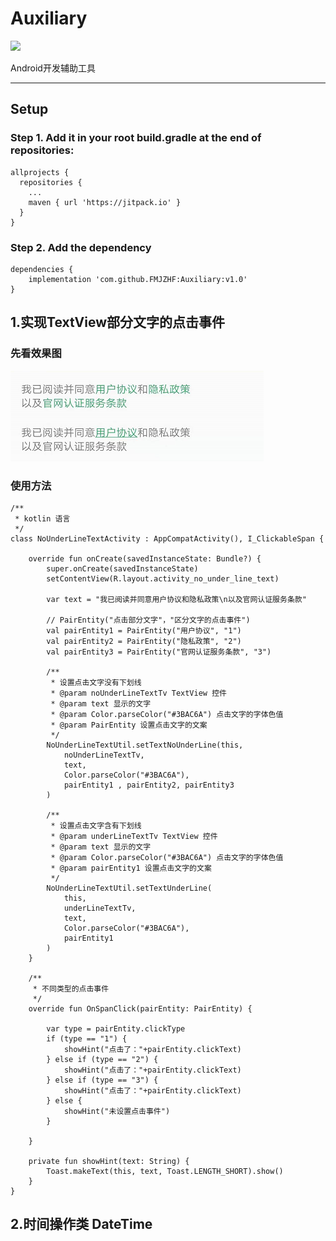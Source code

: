 # Auxiliary

[![](https://jitpack.io/v/FMJZHF/Auxiliary.svg)](https://jitpack.io/#FMJZHF/Auxiliary)

Android开发辅助工具
 *****
## Setup

### Step 1. Add it in your root build.gradle at the end of repositories:
```
allprojects {
  repositories {
    ...
    maven { url 'https://jitpack.io' }
  }
}

```
### Step 2. Add the dependency
```
dependencies {
    implementation 'com.github.FMJZHF:Auxiliary:v1.0'
}
```
## 1.实现TextView部分文字的点击事件
### 先看效果图
![TextView部分文字的点击事件效果图](https://raw.githubusercontent.com/FMJZHF/Auxiliary/master/img_folder/textview.png)

### 使用方法
```
/**
 * kotlin 语言
 */
class NoUnderLineTextActivity : AppCompatActivity(), I_ClickableSpan {

    override fun onCreate(savedInstanceState: Bundle?) {
        super.onCreate(savedInstanceState)
        setContentView(R.layout.activity_no_under_line_text)

        var text = "我已阅读并同意用户协议和隐私政策\n以及官网认证服务条款"

        // PairEntity("点击部分文字"，"区分文字的点击事件")
        val pairEntity1 = PairEntity("用户协议", "1")
        val pairEntity2 = PairEntity("隐私政策", "2")
        val pairEntity3 = PairEntity("官网认证服务条款", "3")

        /**
         * 设置点击文字没有下划线
         * @param noUnderLineTextTv TextView 控件
         * @param text 显示的文字
         * @param Color.parseColor("#3BAC6A") 点击文字的字体色值
         * @param PairEntity 设置点击文字的文案
         */
        NoUnderLineTextUtil.setTextNoUnderLine(this,
            noUnderLineTextTv,
            text,
            Color.parseColor("#3BAC6A"),
            pairEntity1 , pairEntity2, pairEntity3
        )

        /**
         * 设置点击文字含有下划线
         * @param underLineTextTv TextView 控件
         * @param text 显示的文字
         * @param Color.parseColor("#3BAC6A") 点击文字的字体色值
         * @param pairEntity1 设置点击文字的文案
         */
        NoUnderLineTextUtil.setTextUnderLine(
            this,
            underLineTextTv,
            text,
            Color.parseColor("#3BAC6A"),
            pairEntity1
        )
    }

    /**
     * 不同类型的点击事件
     */
    override fun OnSpanClick(pairEntity: PairEntity) {

        var type = pairEntity.clickType
        if (type == "1") {
            showHint("点击了："+pairEntity.clickText)
        } else if (type == "2") {
            showHint("点击了："+pairEntity.clickText)
        } else if (type == "3") {
            showHint("点击了："+pairEntity.clickText)
        } else {
            showHint("未设置点击事件")
        }

    }

    private fun showHint(text: String) {
        Toast.makeText(this, text, Toast.LENGTH_SHORT).show()
    }
}
```
## 2.时间操作类 DateTime